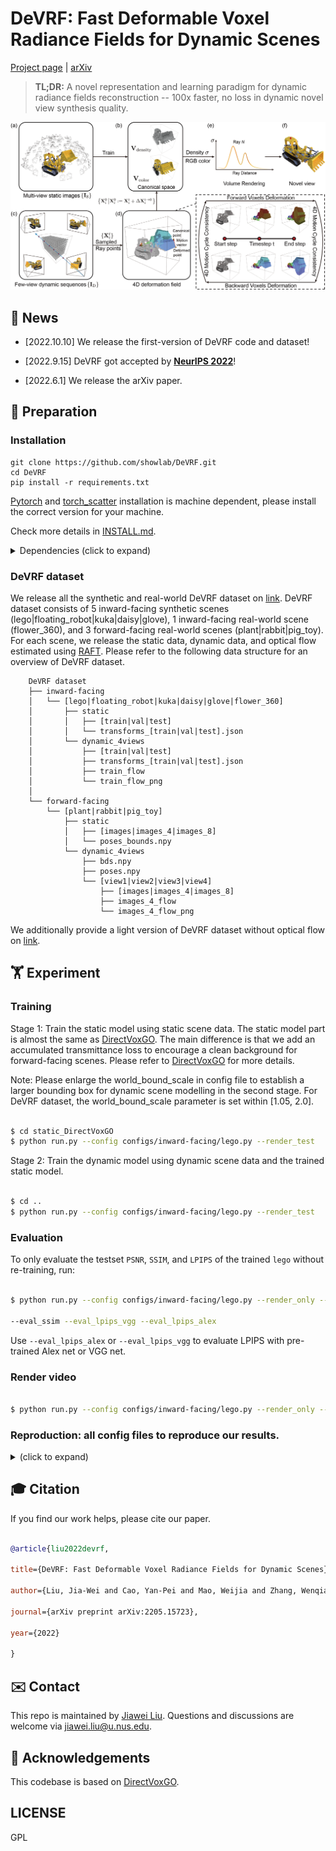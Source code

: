 
  
# DeVRF: Fast Deformable Voxel Radiance Fields for Dynamic Scenes

  

[Project page](https://jia-wei-liu.github.io/DeVRF) | [arXiv](https://arxiv.org/abs/2205.15723)

  

> **TL;DR:** A novel representation and learning paradigm for dynamic radiance fields reconstruction -- 100x faster, no loss in dynamic novel view synthesis quality.

  

<img  src="./figures/DeVRF.png"  alt="DeVRF"  style="zoom:67%;"  />

  

## 📢 News

 - [2022.10.10]  We release the first-version of DeVRF code and dataset!

- [2022.9.15] DeVRF got accepted by [**NeurIPS 2022**](https://nips.cc/)!

- [2022.6.1] We release the arXiv paper.

  

## 📝 Preparation

### Installation
```
git clone https://github.com/showlab/DeVRF.git
cd DeVRF
pip install -r requirements.txt
```
[Pytorch](https://pytorch.org/) and [torch_scatter](https://github.com/rusty1s/pytorch_scatter) installation is machine dependent, please install the correct version for your machine.

Check more details in [INSTALL.md](./INSTALL.md).



<details>

<summary> Dependencies (click to expand) </summary>

 

- `PyTorch`, `numpy`, `torch_scatter`, `pytorch3d`: main computation.

- `scipy`, `lpips`: SSIM and LPIPS evaluation.

- `tqdm`: progress bar.

- `mmcv`: config system.

- `opencv-python`: image processing.

- `imageio`, `imageio-ffmpeg`: images and videos I/O.

- `Ninja`: to build the newly implemented torch extention just-in-time.

- `einops`: torch tensor shaping with pretty api.

</details>

### DeVRF dataset

We release all the synthetic and real-world DeVRF dataset on [link](https://drive.google.com/drive/folders/1IuYCTIcUJxPJs6fE9SKSlLPNGiWs3OaQ?usp=sharing). DeVRF dataset consists of 5 inward-facing synthetic scenes (lego|floating_robot|kuka|daisy|glove), 1 inward-facing real-world scene (flower_360), and 3 forward-facing real-world scenes (plant|rabbit|pig_toy). For each scene, we release the static data, dynamic data, and optical flow estimated using [RAFT](https://github.com/princeton-vl/RAFT). Please refer to the following data structure for an overview of DeVRF dataset.

```
    DeVRF dataset
    ├── inward-facing
    │   └── [lego|floating_robot|kuka|daisy|glove|flower_360]
    │       ├── static    
    │       │	├── [train|val|test]
    │       │	└── transforms_[train|val|test].json
    │       └── dynamic_4views    
    │        	├── [train|val|test]
    │        	├── transforms_[train|val|test].json   
    │        	├── train_flow              
    │        	└── train_flow_png  
    │          
    └── forward-facing
        └── [plant|rabbit|pig_toy]
            ├── static    
            │	├── [images|images_4|images_8]
            │	└── poses_bounds.npy
            └── dynamic_4views    
             	├── bds.npy  
             	├── poses.npy                        
             	└── [view1|view2|view3|view4]
	                ├── [images|images_4|images_8]
             	 	├── images_4_flow
             	 	└── images_4_flow_png
```

We additionally provide a light version of DeVRF dataset without optical flow on [link](https://drive.google.com/drive/folders/18-1aRhFd7Z9ugZCOAZ9ZmHcoc9eaRBcg?usp=sharing).

 
## 🏋️‍️ Experiment

### Training

Stage 1: Train the static model using static scene data.
The static model part is almost the same as [DirectVoxGO](https://github.com/sunset1995/DirectVoxGO). The main difference is that we add an accumulated transmittance loss to encourage a clean background for forward-facing scenes. Please refer to [DirectVoxGO](https://github.com/sunset1995/DirectVoxGO) for more details.

Note: Please enlarge the world_bound_scale in config file to establish a larger bounding box for dynamic scene modelling in the second stage. For DeVRF dataset, the world_bound_scale parameter is set within [1.05, 2.0].
	
```bash

$ cd static_DirectVoxGO
$ python run.py --config configs/inward-facing/lego.py --render_test

```

Stage 2: Train the dynamic model using dynamic scene data and the trained static model.

```bash

$ cd ..
$ python run.py --config configs/inward-facing/lego.py --render_test

```

### Evaluation

To only evaluate the testset `PSNR`, `SSIM`, and `LPIPS` of the trained `lego` without re-training, run:

```bash

$ python run.py --config configs/inward-facing/lego.py --render_only --render_test \

--eval_ssim --eval_lpips_vgg --eval_lpips_alex

```

Use `--eval_lpips_alex` or `--eval_lpips_vgg` to evaluate LPIPS with pre-trained Alex net or VGG net.

### Render video
	
```bash

$ python run.py --config configs/inward-facing/lego.py --render_only --render_video

```

### Reproduction: all config files to reproduce our results.

<details>

<summary> (click to expand) </summary>

```bash
$ ls configs/*

configs/inward-facing:
lego.py floating_robot.py kuka.py daisy.py glove.py flower_360.py

configs/forward-facing:
plant.py rabbit.py pig_toy.py

```
 
</details>

  

## 🎓 Citation

  

If you find our work helps, please cite our paper.

  

```bibtex

@article{liu2022devrf,

title={DeVRF: Fast Deformable Voxel Radiance Fields for Dynamic Scenes},

author={Liu, Jia-Wei and Cao, Yan-Pei and Mao, Weijia and Zhang, Wenqiao and Zhang, David Junhao and Keppo, Jussi and Shan, Ying and Qie, Xiaohu and Shou, Mike Zheng},

journal={arXiv preprint arXiv:2205.15723},

year={2022}

}

```

  

## ✉️ Contact

  

This repo is maintained by [Jiawei Liu](https://jia-wei-liu.github.io/). Questions and discussions are welcome via jiawei.liu@u.nus.edu.


  

## 🙏 Acknowledgements

  

This codebase is based on [DirectVoxGO](https://github.com/sunset1995/DirectVoxGO).

  


## LICENSE

  

GPL

